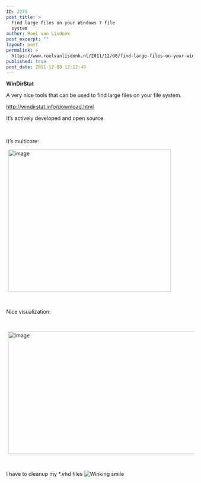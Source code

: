 ```yaml
---
ID: 2279
post_title: >
  Find large files on your Windows 7 file
  system
author: Roel van Lisdonk
post_excerpt: ""
layout: post
permalink: >
  https://www.roelvanlisdonk.nl/2011/12/08/find-large-files-on-your-windows-7-file-system/
published: true
post_date: 2011-12-08 12:12:49
---
```

<p><strong>WinDirStat</strong></p>  <p>A very nice tools that can be used to find large files on your file system.</p>  <p><a href="http://windirstat.info/download.html">http://windirstat.info/download.html</a></p>  <p>It’s actively developed and open source.</p>  <p>&#160;</p>  <p>It’s multicore:</p>  <p><a href="http://www.roelvanlisdonk.nl/wp-content/uploads/2011/12/image3.png" rel="lightbox"><img style="background-image: none; border-bottom: 0px; border-left: 0px; margin: 0px 5px; padding-left: 0px; padding-right: 0px; display: inline; border-top: 0px; border-right: 0px; padding-top: 0px" title="image" border="0" alt="image" src="http://www.roelvanlisdonk.nl/wp-content/uploads/2011/12/image_thumb3.png" width="439" height="383" /></a></p>  <p>&#160;</p>  <p>Nice visualization:</p>  <p>&#160;</p>  <p><a href="http://www.roelvanlisdonk.nl/wp-content/uploads/2011/12/image4.png" rel="lightbox"><img style="background-image: none; border-bottom: 0px; border-left: 0px; margin: 0px 5px; padding-left: 0px; padding-right: 0px; display: inline; border-top: 0px; border-right: 0px; padding-top: 0px" title="image" border="0" alt="image" src="http://www.roelvanlisdonk.nl/wp-content/uploads/2011/12/image_thumb4.png" width="580" height="330" /></a></p>  <p>&#160;</p>  <p>I have to cleanup my *.vhd files <img style="border-bottom-style: none; border-left-style: none; border-top-style: none; border-right-style: none" class="wlEmoticon wlEmoticon-winkingsmile" alt="Winking smile" src="http://www.roelvanlisdonk.nl/wp-content/uploads/2011/12/wlEmoticon-winkingsmile1.png" /></p>